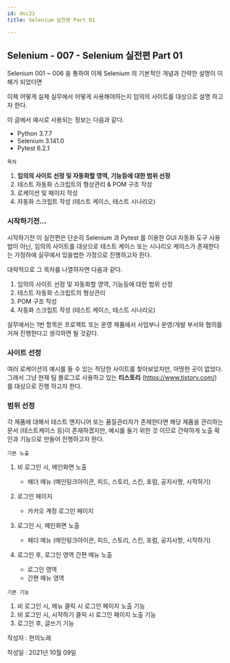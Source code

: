 ```yaml
---
id: doc23
title: Selenium 실전편 Part 01

---
```


## Selenium - 007 - Selenium 실전편 Part 01

Selenium 001 ~ 006 을 통하여 이제 Selenium 의 기본적인 개념과 간략한 설명이 이해가 되었다면

이제 어떻게 실제 실무에서 어떻게 사용해야하는지 임의의 사이트를 대상으로 설명 하고자 한다.

이 글에서 예시로 사용되는 정보는 다음과 같다.

- Python 3.7.7
- Selenium 3.141.0
- Pytest 6.2.1





```목차```

1. **임의의 사이트 선정 및 자동화할 영역, 기능등에 대한 범위 선정**
2. 테스트 자동화 스크립트의 형상관리 & POM 구조 작성
3. 로케이션 및 페이지 작성
4. 자동화 스크립트 작성 (테스트 케이스, 테스트 시나리오)



### 시작하기전...

시작하기전 이 실전편은 단순히 Selenium 과 Pytest 를 이용한 GUI 자동화 도구 사용법이 아닌, 임의의 사이트를 대상으로 테스트 케이스 또는 시나리오 케이스가 존재한다는 가정하에 실무에서 있을법한 가정으로 진행하고자 한다.

대략적으로 그 목차를 나열하자면 다음과 같다.



1. 임의의 사이트 선정 및 자동화할 영역, 기능등에 대한 범위 선정
2. 테스트 자동화 스크립트의 형상관리
3. POM 구조 작성
4. 자동화 스크립트 작성 (테스트 케이스, 테스트 시나리오)



실무에서는 1번 항목은 프로젝트 또는 운영 제품에서 사업부나 운영/개발 부서와 협의를 거쳐 진행한다고 생각하면 될 것같다.





### 사이트 선정

여러 로케이션의 예시를 들 수 있는 적당한 사이트를 찾아보았지만, 마땅한 곳이 없었다. 그래서 그냥 현재 팀 블로그로 사용하고 있는 **티스토리** (https://www.tistory.com/) 를 대상으로 진행 하고자 한다.





### 범위 선정

각 제품에 대해서 테스트 엔지니어 또는 품질관리자가 존재한다면 해당 제품을 관리하는 문서 (테스트케이스 등)이 존재하겠지만, 예시를 들기 위한 것 이므로 간략하게 노출 확인과 기능으로 만들어 진행하고자 한다.



```기본 노출```

1. 비 로그인 시, 메인화면 노출
   * 헤더 메뉴 (메인링크아이콘, 피드, 스토리, 스킨, 포럼, 공지사항, 시작하기)

2. 로그인 페이지
   * 카카오 계정 로그인 페이지

3. 로그인 시, 메인화면 노출
   * 헤더 메뉴 (메인링크아이콘, 피드, 스토리, 스킨, 포럼, 공지사항, 시작하기)

4. 로그인 후, 로그인 영역 간편 메뉴 노출
   * 로그인 영역
   * 간편 메뉴 영역



```기본 기능```

1. 비 로그인 시, 메뉴 클릭 시 로그인 페이지 노출 기능
2. 비 로그인 시, 시작하기 클릭 시 로그인 페이지 노출 기능
3. 로그인 후, 글쓰기 기능











작성자 : 현의노래

작성일 : 2021년 10월 09일
